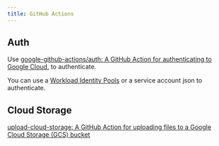 ```yaml
---
title: GitHub Actions
---
```


## Auth

Use [google-github-actions/auth: A GitHub Action for authenticating to Google Cloud.](https://github.com/google-github-actions/auth) to authenticate. 

You can use a [Workload Identity Pools](./GCP/Workload-Identity-Pools.md) or a service account json to authenticate.

## Cloud Storage

[upload-cloud-storage: A GitHub Action for uploading files to a Google Cloud Storage (GCS) bucket](https://github.com/google-github-actions/upload-cloud-storage)

